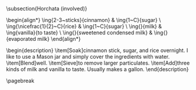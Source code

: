 \subsection{Horchata (involved)}

\begin{align*}
    \ing{2-3~sticks}{cinnamon}       & \ing{1~C}{sugar}        \\
    \ing{\nicefrac{1}{2}~C}{rice}    & \ing{1~C}{sugar}        \\
    \ing{}{milk}                     & \ing{vanilla}{to taste} \\
    \ing{}{sweetened condensed milk} & \ing{}{evaporated milk}
\end{align*}

\begin{description}
    \item[Soak]cinnamon stick, sugar, and rice overnight. I like to use a Mason jar and simply cover the ingredients with water.
    \item[Blend]well.
    \item[Sieve]to remove larger particulates.
    \item[Add]three kinds of milk and vanilla to taste. Usually makes a gallon.
\end{description}

\pagebreak

